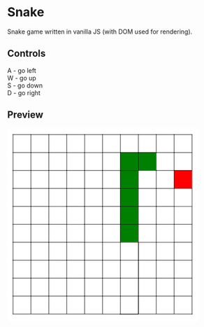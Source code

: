 # Snake 

Snake game written in vanilla JS (with DOM used for rendering).

## Controls

A - go left  
W - go up  
S - go down  
D - go right  

## Preview

<img src="preview.png" alt=""/>
